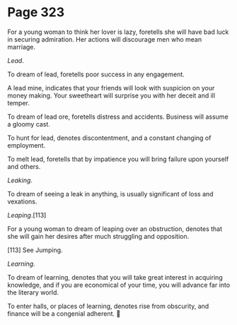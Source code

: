 # Page 323
For a young woman to think her lover is lazy, foretells she will have bad luck
in securing admiration. Her actions will discourage men who mean marriage.


_Lead_.


To dream of lead, foretells poor success in any engagement.


A lead mine, indicates that your friends will look with suspicion
on your money making. Your sweetheart will surprise you with her
deceit and ill temper.


To dream of lead ore, foretells distress and accidents.
Business will assume a gloomy cast.


To hunt for lead, denotes discontentment, and a constant
changing of employment.


To melt lead, foretells that by impatience you will bring failure
upon yourself and others.


_Leaking_.


To dream of seeing a leak in anything, is usually significant
of loss and vexations.


_Leaping_.[113]


For a young woman to dream of leaping over an obstruction, denotes that she
will gain her desires after much struggling and opposition.



[113] See Jumping.


_Learning_.


To dream of learning, denotes that you will take great interest
in acquiring knowledge, and if you are economical of your time,
you will advance far into the literary world.


To enter halls, or places of learning, denotes rise from obscurity,
and finance will be a congenial adherent.

